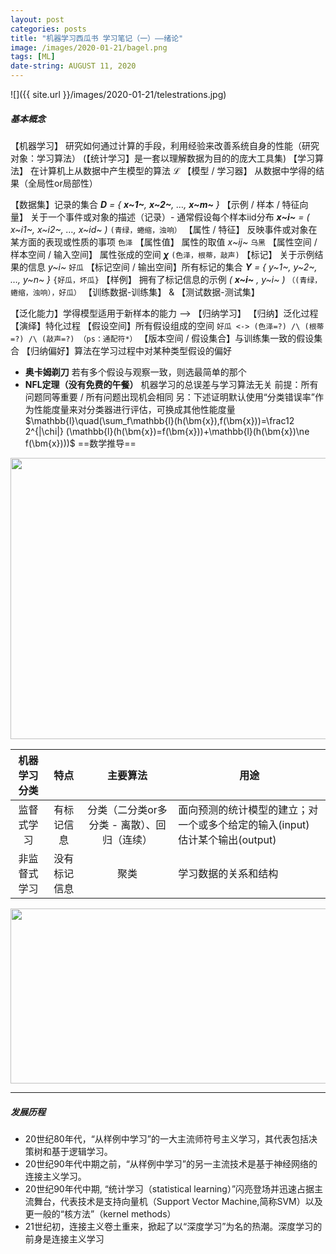 ```yaml
---
layout: post
categories: posts
title: "机器学习西瓜书 学习笔记（一）——绪论"
image: /images/2020-01-21/bagel.png
tags: [ML]
date-string: AUGUST 11, 2020
---
```


![]({{ site.url }}/images/2020-01-21/telestrations.jpg)

##### 基本概念
【机器学习】   研究如何通过计算的手段，利用经验来改善系统自身的性能（研究对象：学习算法）
(【统计学习】是一套以理解数据为目的的庞大工具集)
【学习算法】  在计算机上从数据中产生模型的算法 **$\mathcal{L}$**
【模型 / 学习器】 从数据中学得的结果（全局性or局部性）

【数据集】记录的集合  ***D** = { **x~1~**, **x~2~**, …, **x~m~** }*
【示例 / 样本 / 特征向量】 关于一个事件或对象的描述（记录）- 通常假设每个样本iid分布 ***x~i~** = ( x~i1~, x~i2~, …, x~id~ )* `(青绿，蜷缩，浊响）`
【属性 / 特征】 反映事件或对象在某方面的表现或性质的事项  `色泽`
【属性值】 属性的取值 *x~ij~* `乌黑`
【属性空间 / 样本空间 / 输入空间】 属性张成的空间 **$\chi$** `(色泽，根蒂，敲声)`
【标记】  关于示例结果的信息  *y~i~* `好瓜`
【标记空间 / 输出空间】所有标记的集合 ***$\Upsilon$** = { y~1~, y~2~, …, y~n~ }* `{好瓜，坏瓜}`
【样例】 拥有了标记信息的示例 *( **x~i~** , y~i~ )* `（(青绿，蜷缩，浊响），好瓜）`
【训练数据-训练集】   &   【测试数据-测试集】 

【泛化能力】学得模型适用于新样本的能力 —> 【归纳学习】 
【归纳】泛化过程 【演绎】特化过程
【假设空间】所有假设组成的空间 `好瓜 <-> (色泽=?) /\ (根蒂=?) /\ (敲声=?) （ps：通配符*）`
【版本空间 / 假设集合】与训练集一致的假设集合
【归纳偏好】算法在学习过程中对某种类型假设的偏好

* **奥卡姆剃刀** 若有多个假设与观察一致，则选最简单的那个
* **NFL定理（没有免费的午餐）** 机器学习的总误差与学习算法无关 
前提：所有问题同等重要 / 所有问题出现机会相同
另：下述证明默认使用“分类错误率”作为性能度量来对分类器进行评估，可换成其他性能度量$\mathbb{l}\quad(\sum_f\mathbb{l}(h(\bm{x}),f(\bm{x}))=\frac12 2^{|\chi|} (\mathbb{l}(h(\bm{x})=f(\bm{x}))+\mathbb{l}(h(\bm{x})\ne f(\bm{x})))$
   ==数学推导== 
<img src="https://img-blog.csdnimg.cn/20190820102141428.jpg" width=600 height=450 />

| 机器学习分类  |  特点  |  主要算法  | 用途
|:-----------:| :----:| :----:| ---|
| 监督式学习  | 有标记信息 | 分类（二分类or多分类 - 离散）、回归（连续）| 面向预测的统计模型的建立；对一个或多个给定的输入(input) 估计某个输出(output)
| 非监督式学习    |  没有标记信息 |  聚类 | 学习数据的关系和结构
<img src="https://img-blog.csdnimg.cn/20190820174045917.png" width=600 height=280 />

***
##### 发展历程
* 20世纪80年代，“从样例中学习”的一大主流师符号主义学习，其代表包括决策树和基于逻辑学习。
* 20世纪90年代中期之前，“从样例中学习”的另一主流技术是基于神经网络的连接主义学习。
* 20世纪90年代中期, “统计学习（statistical learning）”闪亮登场并迅速占据主流舞台，代表技术是支持向量机（Support Vector Machine,简称SVM）以及更一般的“核方法”（kernel methods）
* 21世纪初，连接主义卷土重来，掀起了以“深度学习”为名的热潮。深度学习的前身是连接主义学习


